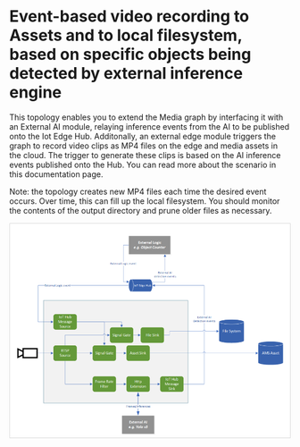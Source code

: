 # Event-based video recording to Assets and to local filesystem, based on specific objects being detected by external inference engine
This topology enables you to extend the Media graph by interfacing it with an External AI module, relaying inference events from the AI to be published onto the Iot Edge Hub. Additonally, an external edge module triggers the graph to record video clips as MP4 files on the edge and media assets in the cloud. The trigger to generate these clips is based on the AI inference events published onto the Hub. You can read more about the scenario in this documentation page.


Note: the topology creates new MP4 files each time the desired event occurs. Over time, this can fill up the local filesystem. You should monitor the contents of the output directory and prune older files as necessary.
<br>
<p align="center">
  <img src="./topology.png" title="Event-based video recording to Assets and to local filesystem, based on specific objects being detected by external inference engine"/>
</p>
<br>
